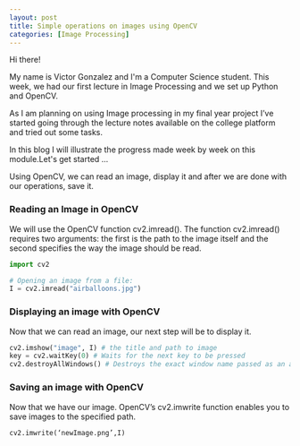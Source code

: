```yaml
---
layout: post
title: Simple operations on images using OpenCV
categories: [Image Processing]
---
```

Hi there!

My name is Victor Gonzalez and I'm a Computer Science student. This week, we had our first lecture in Image Processing and we set up Python and OpenCV.

As I am planning on using Image processing in my final year project I’ve started going through the lecture notes available on the college platform and tried out some tasks.

In this blog I will illustrate the progress made week by week on this module.Let's get started ...

Using OpenCV, we can read an image, display it and after we are done with our operations, save it.

<h3>Reading an Image in OpenCV</h3>

We will use the OpenCV function cv2.imread(). The function cv2.imread() requires two arguments: the first is the path to the image itself and the second specifies the way the image should be read.

```python
import cv2

# Opening an image from a file:
I = cv2.imread("airballoons.jpg")
```
<h3>Displaying an image with OpenCV</h3>

Now that we can read an image, our next step will be to display it.
```python
cv2.imshow("image", I) # the title and path to image
key = cv2.waitKey(0) # Waits for the next key to be pressed
cv2.destroyAllWindows() # Destroys the exact window name passed as an argument.
```

<h3>Saving an image with OpenCV</h3>

Now that we have our image. OpenCV’s cv2.imwrite function enables you to save images to the specified path.
```python
cv2.imwrite(‘newImage.png’,I)
```
